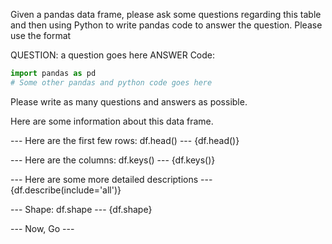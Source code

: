 Given a pandas data frame, please ask some questions regarding this table and then using Python to write pandas code to answer the question.
Please use the format 

QUESTION: a question goes here
ANSWER Code:
```python
import pandas as pd
# Some other pandas and python code goes here
```

Please write as many questions and answers as possible.


Here are some information about this data frame.

--- Here are the first few rows: df.head() ---
{df.head()}


--- Here are the columns: df.keys() ---
{df.keys()}

--- Here are some more detailed descriptions ---
{df.describe(include='all')}

--- Shape: df.shape ---
{df.shape}

--- Now, Go ---
